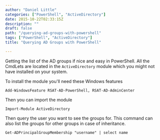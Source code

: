 ```yaml
---
author: "Daniel Little"
categories: ["PowerShell", "ActiveDirectory"]
date: 2015-10-22T02:33:15Z
description: ""
draft: false
path: "/querying-ad-groups-with-powershell"
tags: ["PowerShell", "ActiveDirectory"]
title: "Querying AD Groups with PowerShell"

---
```


Getting the list of the AD groups if nice and easy in PowerShell. All the CmdLets are located in the `ActiveDirectory` module which you might not have installed on your system.

To install the module you'll need these Windows features

    Add-WindowsFeature RSAT-AD-PowerShell, RSAT-AD-AdminCenter

Then you can import the module

    Import-Module ActiveDirectory

Then query the user you want to see the groups for. This command can also list the groups for other groups in case of inheritance.

    Get-ADPrincipalGroupMembership "username" | select name

